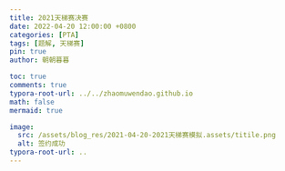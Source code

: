 ```yaml
---
title: 2021天梯赛决赛
date: 2022-04-20 12:00:00 +0800
categories: [PTA]
tags: [题解, 天梯赛]
pin: true
author: 朝朝暮暮

toc: true
comments: true
typora-root-url: ../../zhaomuwendao.github.io
math: false
mermaid: true

image:
  src: /assets/blog_res/2021-04-20-2021天梯赛模拟.assets/titile.png
  alt: 签约成功
typora-root-url: ..
---
```


